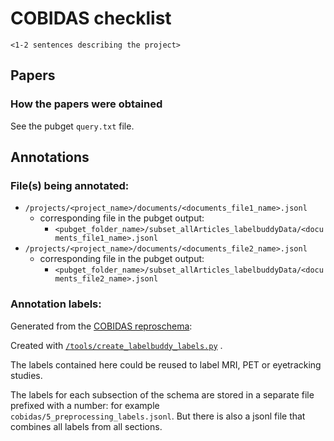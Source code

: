 # COBIDAS checklist

`<1-2 sentences describing the project>`

## Papers

### How the papers were obtained

<!-- Typically with [pubget](https://neuroquery.github.io/pubget/pubget.html).

We recommend invoking `pubget` with the `--query_file` option, and storing a copy of the query file in the project's directory, or including a copy in the `README.md`. -->

See the pubget `query.txt` file.

<!--
### Where the full papers are stored

Typically on [OSF](https://osf.io/).
Please also add a `documents/datasets.json` file containing the URL where the full `pubget` dataset can be downloaded, that looks like:
```
[
    {
    "url": "https://osf.io/download/<...>/"
    }
]
```

`<description>`
-->

## Annotations

### File(s) being annotated: 
- `/projects/<project_name>/documents/<documents_file1_name>.jsonl`
  - corresponding file in the pubget output: 
    - `<pubget_folder_name>/subset_allArticles_labelbuddyData/<documents_file1_name>.jsonl`
- `/projects/<project_name>/documents/<documents_file2_name>.jsonl`
  - corresponding file in the pubget output: 
    - `<pubget_folder_name>/subset_allArticles_labelbuddyData/<documents_file2_name>.jsonl`
  
### Annotation labels:

Generated from the [COBIDAS reproschema](https://github.com/ohbm/cobidas_schema):

Created with [`/tools/create_labelbuddy_labels.py`](https://github.com/ohbm/cobidas_schema/blob/master/tools/create_labelbuddy_labels.py) .

The labels contained here could be reused to label MRI, PET or eyetracking studies. 

The labels for each subsection of the schema are stored in a separate file prefixed with a number:
for example `cobidas/5_preprocessing_labels.jsonl`.
But there is also a jsonl file that combines all labels from all sections.

<!--
### Labels found in other projects as well:
- `<label2>`

### Instructions for annotators
`<description>`
-->
